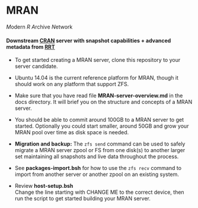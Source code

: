 MRAN
====

*M*odern *R* *A*rchive *N*etwork

#### Downstream [CRAN](http://cran.r-project.org/) server with snapshot capabilities + advanced metadata from [RRT](http://revolutionanalytics.github.io/RRT)

* To get started creating a MRAN server, clone this repository to your server
candidate.

* Ubuntu 14.04 is the current reference platform for MRAN, though it should
work on any platform that support ZFS.

* Make sure that you have read file **MRAN-server-overview.md** in the docs
directory. It will brief you on the structure and concepts of a MRAN server.

* You should be able to commit around 100GB to a MRAN server to get started.
Optionally you could start smaller, around 50GB and grow your MRAN pool over
time as disk space is needed.  

* **Migration and backup:** The `zfs send` command can be used to safely
migrate a MRAN server zpool or FS from one disk(s) to another larger set maintaining
all snapshots and live data throughout the process.  

* See **packages-import.bsh** for how to use the `zfs recv` command to import
from another server or another zpool on an existing system.

* Review **host-setup.bsh**  
Change the line starting with CHANGE ME to the correct device, then run the
script to get started building your MRAN server.
